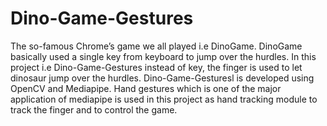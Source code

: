 # Dino-Game-Gestures
The so-famous Chrome’s game we all played i.e DinoGame. DinoGame basically used a single key from keyboard to jump over the hurdles. In this project i.e Dino-Game-Gestures instead of key, the finger is used to let dinosaur jump over the hurdles. Dino-Game-Gesturesl is developed using OpenCV and Mediapipe. Hand gestures which is one of the major application of mediapipe is used in this project as hand tracking module to track the finger and to control the game.
